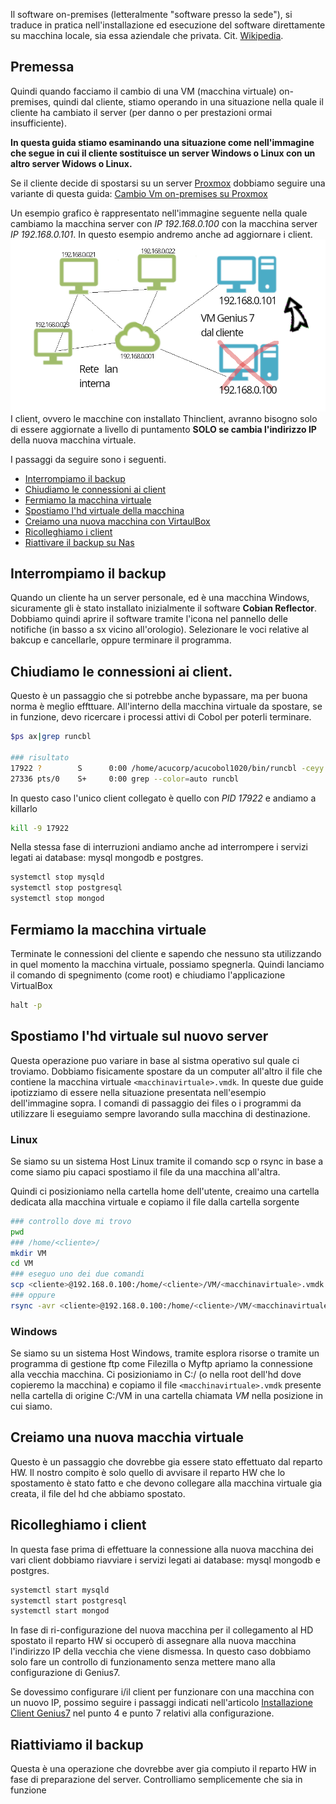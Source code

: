 Il software on-premises (letteralmente "software presso la sede"), si traduce in pratica nell'installazione ed esecuzione del software direttamente su macchina locale, sia essa aziendale che privata. Cit. [Wikipedia](https://it.wikipedia.org/wiki/On-premises_software).

## Premessa
Quindi quando facciamo il cambio di una VM (macchina virtuale) on-premises, quindi dal cliente, stiamo operando in una situazione nella quale il cliente ha cambiato il server (per danno o per prestazioni ormai insufficiente).

**In questa guida stiamo esaminando una situazione come nell'immagine che segue in cui il cliente sostituisce un server Windows o Linux con un altro server Widows o Linux.**

Se il cliente decide di spostarsi su un server [Proxmox](https://www.proxmox.com/en/) dobbiamo seguire una variante di questa guida: [Cambio Vm on-premises su Proxmox]()

Un esempio grafico è rappresentato nell'immagine seguente nella quale cambiamo la macchina server con _IP 192.168.0.100_ con la macchina server _IP 192.168.0.101_. In questo esempio andremo anche ad aggiornare i client.
![Cambio vm Cliente](./immagini/cambio_VM_cliente.png)
I client, ovvero le macchine con installato Thinclient, avranno bisogno solo di essere aggiornate a livello di puntamento **SOLO se cambia l'indirizzo IP** della nuova macchina virtuale.

I passaggi da seguire sono i seguenti.
- [Interrompiamo il backup](#interrompiamo-il-backup)
- [Chiudiamo le connessioni ai client](#chiudiamo-le-connessioni-ai-client)
- [Fermiamo la macchina virtuale](#fermiamo-la-macchina-virtuale)
- [Spostiamo l'hd virtuale della macchina](#spostiamo-lhd-virtuale-sul-nuovo-server)
- [Creiamo una nuova macchina con VirtaulBox](#creiamo-una-nuova-macchia-virtuale)
- [Ricolleghiamo i client](#ricolleghiamo-i-client)
- [Riattivare il backup su Nas](#riattiviamo-il-backup)


## Interrompiamo il backup
Quando un cliente ha un server personale, ed è una macchina Windows, sicuramente gli è stato installato inizialmente il software **Cobian Reflector**. Dobbiamo quindi aprire il software tramite l'icona nel pannello delle notifiche (in basso a sx vicino all'orologio). Selezionare le voci relative al bakcup e cancellarle, oppure terminare il programma.

## Chiudiamo le connessioni ai client.
Questo è un passaggio che si potrebbe anche bypassare, ma per buona norma è meglio effttuare.
All'interno della macchina virtuale da spostare, se in funzione, devo ricercare i processi attivi di Cobol per poterli terminare.
```sh
$ps ax|grep runcbl

### risultato
17922 ?        S      0:00 /home/acucorp/acucobol1020/bin/runcbl -ceyy /u/usr/genius7/cblconfi /dev/null libxmlif64.so librmnet64.so --app-host MENU <169.254.153.078>@NomeUtente@Default
27336 pts/0    S+     0:00 grep --color=auto runcbl
``` 
In questo caso l'unico client collegato è quello con *PID 17922* e andiamo a killarlo
```sh
kill -9 17922
```
Nella stessa fase di interruzioni andiamo anche ad interrompere i servizi legati ai database: mysql mongodb e postgres.
```sh
systemctl stop mysqld
systemctl stop postgresql
systemctl stop mongod
```

## Fermiamo la macchina virtuale
Terminate le connessioni del cliente e sapendo che nessuno sta utilizzando in quel momento la macchina virtuale, possiamo spegnerla.
Quindi lanciamo il comando di spegnimento (come root) e chiudiamo l'applicazione VirtualBox
```sh
halt -p
```
## Spostiamo l'hd virtuale sul nuovo server
Questa operazione puo variare in base al sistma operativo sul quale ci troviamo. Dobbiamo fisicamente spostare da un computer all'altro il file che contiene la macchina virtuale `<macchinavirtuale>.vmdk`.
In queste due guide ipotizziamo di essere nella situazione presentata nell'esempio dell'immagine sopra.
I comandi di passaggio dei files o i programmi da utilizzare  li eseguiamo sempre lavorando sulla macchina di destinazione.

### Linux
Se siamo su un sistema Host Linux tramite il comando scp o rsync in base a come siamo piu capaci spostiamo il file da una macchina all'altra. 

Quindi ci posizioniamo nella cartella home dell'utente, creaimo una cartella dedicata alla macchina virtuale e copiamo il file dalla cartella sorgente
```sh
### controllo dove mi trovo
pwd
### /home/<cliente>/
mkdir VM
cd VM
### eseguo uno dei due comandi
scp <cliente>@192.168.0.100:/home/<cliente>/VM/<macchinavirtuale>.vmdk ./
### oppure
rsync -avr <cliente>@192.168.0.100:/home/<cliente>/VM/<macchinavirtuale>.vmdk ./
```
### Windows
Se siamo su un sistema Host Windows, tramite esplora risorse o tramite un programma di gestione ftp come Filezilla o Myftp
apriamo la connessione alla vecchia macchina.
Ci posizioniamo in C:/ (o nella root dell'hd dove copieremo la macchina) e copiamo il file `<macchinavirtuale>.vmdk` presente nella cartella di origine C:/VM in una cartella chiamata _VM_ nella posizione in cui siamo.

## Creiamo una nuova macchia virtuale
Questo è un passaggio che dovrebbe gia essere stato effettuato dal reparto HW. 
Il nostro compito è solo quello di avvisare il reparto HW che lo spostamento è stato fatto e che devono collegare alla macchina virtuale gia creata, il file del hd che abbiamo spostato.

## Ricolleghiamo i client

In questa fase prima di effettuare la connessione alla nuova macchina dei vari client dobbiamo riavviare i servizi legati ai database: mysql mongodb e postgres.
```sh
systemctl start mysqld
systemctl start postgresql
systemctl start mongod
```

In fase di ri-configurazione del nuova macchina per il collegamento al HD spostato il reparto HW si occuperò di assegnare alla nuova macchina l'indirizzo IP della vecchia che viene dismessa.
In questo caso dobbiamo solo fare un controllo di funzionamento senza mettere mano alla configurazione di Genius7.

Se dovessimo configurare i/il client per funzionare con una macchina con un nuovo IP, possimo seguire i passaggi indicati nell'articolo [Installazione Client Genius7](https://wiki.sigesgroup.it/?q=content/installazione-client-genius7) nel punto 4 e punto 7 relativi alla configurazione.

## Riattiviamo il backup
Questa è una operazione che dovrebbe aver gia compiuto il reparto HW in fase di preparazione del server. Controlliamo semplicemente che sia in funzione



